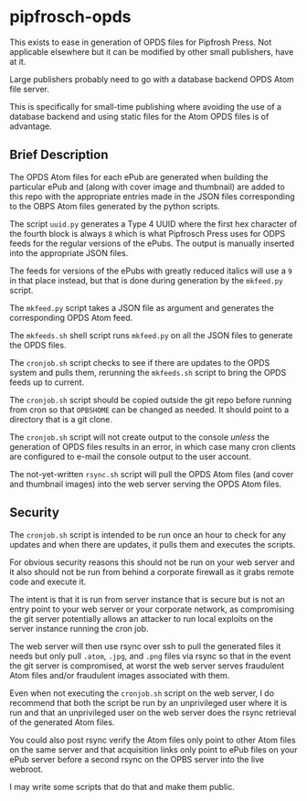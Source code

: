 pipfrosch-opds
==============
This exists to ease in generation of OPDS files for Pipfrosh Press. Not
applicable elsewhere but it can be modified by other small publishers,
have at it.

Large publishers probably need to go with a database backend OPDS Atom file
server.

This is specifically for small-time publishing where avoiding the use of a
database backend and using static files for the Atom OPDS files is of
advantage.

Brief Description
-----------------
The OPDS Atom files for each ePub are generated when building the particular
ePub and (along with cover image and thumbnail) are added to this repo with the
appropriate entries made in the JSON files corresponding to the OBPS Atom files
generated by the python scripts.

The script `uuid.py` generates a Type 4 UUID where the first hex character of
the fourth block is always `8` which is what Pipfrosch Press uses for ODPS
feeds for the regular versions of the ePubs. The output is manually inserted
into the appropriate JSON files.

The feeds for versions of the ePubs with greatly reduced italics will use a
`9` in that place instead, but that is done during generation by the `mkfeed.py`
script.

The `mkfeed.py` script takes a JSON file as argument and generates the
corresponding OPDS Atom feed.

The `mkfeeds.sh` shell script runs `mkfeed.py` on all the JSON files to generate
the OPDS files.

The `cronjob.sh` script checks to see if there are updates to the OPDS system
and pulls them, rerunning the `mkfeeds.sh` script to bring the OPDS feeds up to
current.

The `cronjob.sh` script should be copied outside the git repo before running
from cron so that `OPBSHOME` can be changed as needed. It should point to a
directory that is a git clone.

The `cronjob.sh` script will not create output to the console *unless* the
generation of OPDS files results in an error, in which case many cron clients
are configured to e-mail the console output to the user account.

The not-yet-written `rsync.sh` script will pull the OPDS Atom files (and cover
and thumbnail images) into the web server serving the OPDS Atom files.

Security
--------

The `cronjob.sh` script is intended to be run once an hour to check for any
updates and when there are updates, it pulls them and executes the scripts.

For obvious security reasons this should not be run on your web server and it
also should not be run from behind a corporate firewall as it grabs remote code
and execute it.

The intent is that it is run from server instance that is secure but is not an
entry point to your web server or your corporate network, as compromising the
git server potentially allows an attacker to run local exploits on the server
instance running the cron job.

The web server will then use rsync over ssh to pull the generated files it needs
but only pull `.atom`, `.jpg`, and `.png` files via rsync so that in the event
the git server is compromised, at worst the web server serves fraudulent Atom
files and/or fraudulent images associated with them.

Even when not executing the `cronjob.sh` script on the web server, I do
recommend that both the script be run by an unprivileged user where it is run
and that an unprivileged user on the web server does the rsync retrieval of the
generated Atom files.

You could also post rsync verify the Atom files only point to other Atom files
on the same server and that acquisition links only point to ePub files on your
ePub server before a second rsync on the OPBS server into the live webroot.

I may write some scripts that do that and make them public.